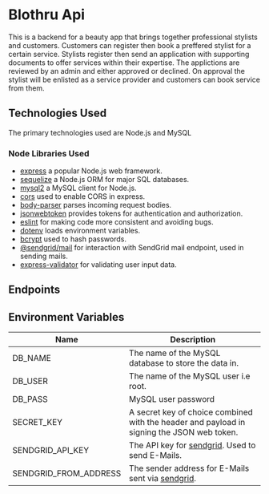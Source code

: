 # Blothru Api
 
This is a backend for a beauty app that brings together professional stylists and customers. Customers can register then book a preffered stylist for a certain service. Stylists register then send an application with supporting documents to offer services within their expertise. The applictions are reviewed by an admin and either approved or declined. On approval the stylist will be enlisted as a service provider and customers can book service from them.

## Technologies Used

The primary technologies used are Node.js and MySQL

### Node Libraries Used

- [express](https://expressjs.com/) a popular Node.js web framework.
- [sequelize](https://sequelize.org/) a Node.js ORM for major SQL databases.
- [mysql2](https://www.npmjs.com/package/mysql2) a MySQL client for Node.js.
- [cors](https://www.npmjs.com/package/cors) used to enable CORS in express.
- [body-parser](https://www.npmjs.com/package/body-parser) parses incoming request bodies.
- [jsonwebtoken](https://www.npmjs.com/package/jsonwebtoken) provides tokens for authentication and authorization.
- [eslint](https://eslint.org/) for making code more consistent and avoiding bugs.
- [dotenv](https://www.npmjs.com/package/dotenv) loads environment variables.
- [bcrypt](https://www.npmjs.com/package/bcrypt) used to hash passwords.
- [@sendgrid/mail](https://www.npmjs.com/package/@sendgrid/mail) for interaction with SendGrid mail endpoint, used in sending mails.
- [express-validator](https://express-validator.github.io/docs/) for validating user input data.

## Endpoints

## Environment Variables

| Name | Description |
| ---- | ----------- |
| DB_NAME | The name of the MySQL database to store the data in. |
| DB_USER | The name of the MySQL user i.e root. |
| DB_PASS | MySQL user password |
| SECRET_KEY | A secret key of choice combined with the header and payload in signing the JSON web token. |
| SENDGRID_API_KEY | The API key for [sendgrid](https://sendgrid.com). Used to send E-Mails. |
| SENDGRID_FROM_ADDRESS | The sender address for E-Mails sent via [sendgrid](https://sendgrid.com). |

